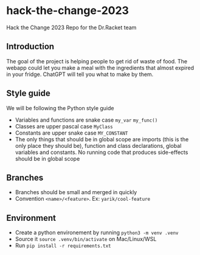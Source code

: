 # hack-the-change-2023
Hack the Change 2023 Repo for the Dr.Racket team
## Introduction
The goal of the project is helping people to get rid of waste of food. The webapp could let you make a meal with the ingredients that almost expired in your fridge. ChatGPT will tell you what to make by them.
## Style guide
We will be following the Python style guide
- Variables and functions are snake case `my_var` `my_func()`
- Classes are upper pascal case `MyClass`
- Constants are upper snake case `MY_CONSTANT`
- The only things that should be in global scope are imports (this is the only place they should be), function and class declarations, global variables and constants. No running code that produces side-effects should be in global scope

## Branches
- Branches should be small and merged in quickly
- Convention `<name>/<feature>`. Ex: `yarik/cool-feature`

## Environment
- Create a python environement by running `python3 -m venv .venv`
- Source it `source .venv/bin/activate` on Mac/Linux/WSL
- Run `pip install -r requirements.txt`
